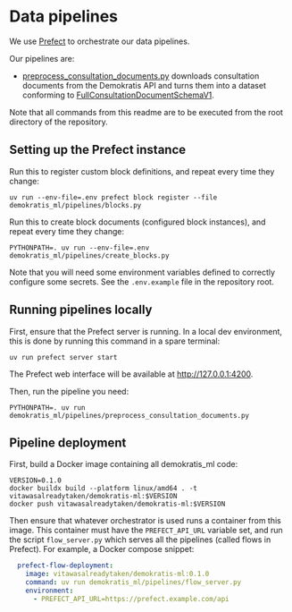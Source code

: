 # Data pipelines

We use [Prefect](https://www.prefect.io/) to orchestrate our data pipelines.

Our pipelines are:

- [preprocess_consultation_documents.py](./preprocess_consultation_documents.py) downloads consultation documents from the Demokratis API
  and turns them into a dataset conforming to [FullConsultationDocumentSchemaV1](../data/schemata.py).

Note that all commands from this readme are to be executed from the root directory of the repository.

## Setting up the Prefect instance
Run this to register custom block definitions, and repeat every time they change:

```
uv run --env-file=.env prefect block register --file demokratis_ml/pipelines/blocks.py
```

Run this to create block documents (configured block instances), and repeat every time they change:

```
PYTHONPATH=. uv run --env-file=.env demokratis_ml/pipelines/create_blocks.py
```

Note that you will need some environment variables defined to correctly configure some secrets.
See the `.env.example` file in the repository root.


## Running pipelines locally
First, ensure that the Prefect server is running. In a local dev environment, this is done by running
this command in a spare terminal:

```
uv run prefect server start
```

The Prefect web interface will be available at http://127.0.0.1:4200.

Then, run the pipeline you need:

```
PYTHONPATH=. uv run demokratis_ml/pipelines/preprocess_consultation_documents.py
```

## Pipeline deployment
First, build a Docker image containing all demokratis_ml code:

```
VERSION=0.1.0
docker buildx build --platform linux/amd64 . -t vitawasalreadytaken/demokratis-ml:$VERSION
docker push vitawasalreadytaken/demokratis-ml:$VERSION
```

Then ensure that whatever orchestrator is used runs a container from this image. This container must have the `PREFECT_API_URL` variable set, and run the script `flow_server.py` which serves all the pipelines (called flows in Prefect). For example, a Docker compose snippet:

```yaml
  prefect-flow-deployment:
    image: vitawasalreadytaken/demokratis-ml:0.1.0
    command: uv run demokratis_ml/pipelines/flow_server.py
    environment:
      - PREFECT_API_URL=https://prefect.example.com/api
```
